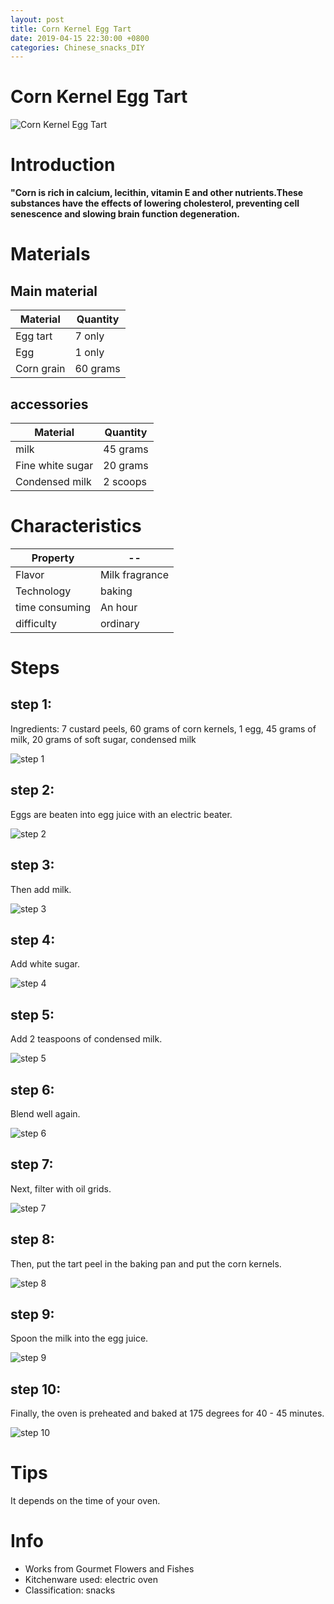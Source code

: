 ```yaml
---
layout: post
title: Corn Kernel Egg Tart
date: 2019-04-15 22:30:00 +0800
categories: Chinese_snacks_DIY
---
```


# Corn Kernel Egg Tart

![Corn Kernel Egg Tart]({{site.baseurl}}/img/418112/418112.jpg)

# Introduction

**"Corn is rich in calcium, lecithin, vitamin E and other nutrients.These substances have the effects of lowering cholesterol, preventing cell senescence and slowing brain function degeneration.**

# Materials


## Main material

Material|Quantity
--|--
Egg tart|7 only
Egg|1 only
Corn grain|60 grams

## accessories

Material|Quantity
--|--
milk|45 grams
Fine white sugar|20 grams
Condensed milk|2 scoops

# Characteristics

Property|--
--|--
Flavor|Milk fragrance
Technology|baking
time consuming|An hour
difficulty|ordinary

# Steps

## step 1:

Ingredients: 7 custard peels, 60 grams of corn kernels, 1 egg, 45 grams of milk, 20 grams of soft sugar, condensed milk

![step 1]({{site.baseurl}}/img/418112/1.jpg)

## step 2:

Eggs are beaten into egg juice with an electric beater.

![step 2]({{site.baseurl}}/img/418112/2.jpg)

## step 3:

Then add milk.

![step 3]({{site.baseurl}}/img/418112/3.jpg)

## step 4:

Add white sugar.

![step 4]({{site.baseurl}}/img/418112/4.jpg)

## step 5:

Add 2 teaspoons of condensed milk.

![step 5]({{site.baseurl}}/img/418112/5.jpg)

## step 6:

Blend well again.

![step 6]({{site.baseurl}}/img/418112/6.jpg)

## step 7:

Next, filter with oil grids.

![step 7]({{site.baseurl}}/img/418112/7.jpg)

## step 8:

Then, put the tart peel in the baking pan and put the corn kernels.

![step 8]({{site.baseurl}}/img/418112/8.jpg)

## step 9:

Spoon the milk into the egg juice.

![step 9]({{site.baseurl}}/img/418112/9.jpg)

## step 10:

Finally, the oven is preheated and baked at 175 degrees for 40 - 45 minutes.

![step 10]({{site.baseurl}}/img/418112/10.jpg)

# Tips

It depends on the time of your oven.

# Info

- Works from Gourmet Flowers and Fishes
- Kitchenware used: electric oven
- Classification: snacks